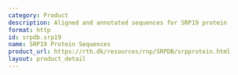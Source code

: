 ```yaml
---
category: Product
description: Aligned and annotated sequences for SRP19 protein
format: http
id: srpdb.srp19
name: SRP19 Protein Sequences
product_url: https://rth.dk/resources/rnp/SRPDB/srpprotein.html
layout: product_detail
---
```

